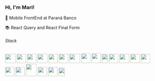 ### Hi, I'm Mari!

💼 Mobile FrontEnd at Paraná Banco

📚 React Query and React Final Form

###### Stack
<img src="https://user-images.githubusercontent.com/91204232/219955954-df731559-1173-45a2-bfe1-69d8868b1c72.png" width="34" height="30" /> <img src="https://user-images.githubusercontent.com/91204232/219956455-3d3dc877-7bdd-4214-a012-a949a71a0737.png" width="30" height="30" /> <img src="https://user-images.githubusercontent.com/91204232/219956552-dd57b6db-88fd-4988-b9a5-4eed6d6d7e4f.png" width="30" height="30" /> <img src="https://user-images.githubusercontent.com/91204232/219956120-78c2e1b1-39a2-408c-b76c-909914414721.png" width="32" height="30" /> <img src="https://user-images.githubusercontent.com/91204232/219956194-0b1d3f7f-f3d3-498b-8d80-d60c5a36ac68.png" width="30" height="30" /> <img src="https://user-images.githubusercontent.com/91204232/219956242-9f63f792-05ed-4200-b0ba-77317c27d2a6.png" width="30" height="30" /> <img src="https://user-images.githubusercontent.com/91204232/219956606-fb8ec3c4-7d88-48e6-96ab-a1541a336a69.png"  width="35" height="30" /> <img src="https://user-images.githubusercontent.com/91204232/219956345-c4f44844-c78c-4cb6-8130-d77dda46cb49.png" width="30" height="32" /> <img src="https://user-images.githubusercontent.com/91204232/219956410-70fb3ba9-f9ef-4bbe-9854-4ea84149469a.png" width="30" height="32" /> <img src="https://user-images.githubusercontent.com/91204232/219956743-7e629423-2f62-469a-9b8d-9aaea86ee698.png" width="20" height="30" /> <img src="https://user-images.githubusercontent.com/91204232/219956841-e944ba60-5313-4e8c-a9f6-eb34ba009e19.png" width="30" height="30" /> <img src="https://user-images.githubusercontent.com/91204232/219956917-b0144c5c-c396-4490-8ccc-036c5cc87ff0.png" width="32" height="30" /> <img src="https://user-images.githubusercontent.com/91204232/219956978-af1b1226-b9a4-485e-ad3e-47917b6d443a.png" width="30" height="30" /> <img src="https://user-images.githubusercontent.com/91204232/219957025-7cebd42d-8110-4d38-94ea-826db5994af8.png" width="30" height="30" /> <img src="https://user-images.githubusercontent.com/91204232/219957070-b26e0d6a-f345-46e4-8375-67c8349ec41b.png" width="30" height="30" /> <img src="https://user-images.githubusercontent.com/91204232/219957122-5869fa05-7810-4c8c-9d16-c7703dc4b40a.png" width="30" height="30" /> <img src="https://user-images.githubusercontent.com/91204232/219957198-d57b323a-162e-4ae5-a324-4d4e11271ea3.png"  width="35" height="40" /> <img src="https://user-images.githubusercontent.com/91204232/219957257-60133807-bd1b-4432-9660-0aaccb5d0a66.png" width="30" height="30" /> <img src="https://user-images.githubusercontent.com/91204232/219957324-c6790938-edcc-4f7b-a0b1-06cac8eb08cf.png" width="30" height="30" /> <img src="https://user-images.githubusercontent.com/91204232/219960767-17e6aaba-1250-4234-b7bb-d9a0191a07db.png" width="20" height="28" />
